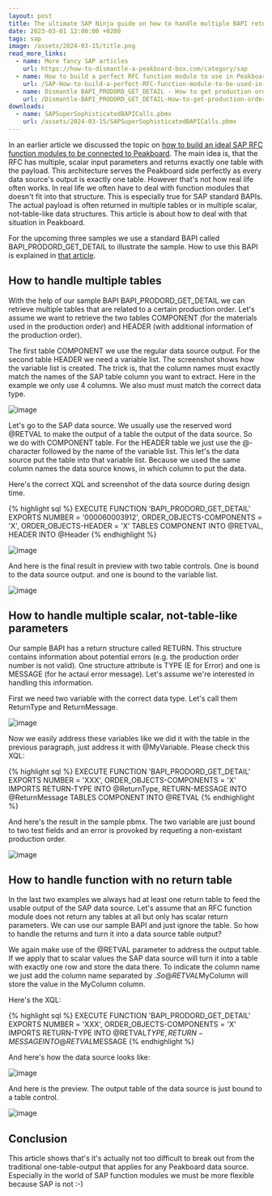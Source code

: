 ```yaml
---
layout: post
title: The ultimate SAP Ninja guide on how to handle multiple BAPI returns 
date: 2023-03-01 12:00:00 +0200
tags: sap
image: /assets/2024-03-15/title.png
read_more_links:
  - name: More fancy SAP articles
    url: https://how-to-dismantle-a-peakboard-box.com/category/sap
  - name: How to build a perfect RFC function module to use in Peakboard
    url: /SAP-How-to-build-a-perfect-RFC-function-module-to-be-used-in-Peakboard.html
  - name: Dismantle BAPI_PRODORD_GET_DETAIL - How to get production order details from SAP
    url: /Dismantle-BAPI_PRODORD_GET_DETAIL-How-to-get-production-order-details-from-SAP.html
downloads:
  - name: SAPSuperSophisticatedBAPICalls.pbmx
    url: /assets/2024-03-15/SAPSuperSophisticatedBAPICalls.pbmx
---
```

In an earlier article we discussed the topic on [how to build an ideal SAP RFC function modules to be connected to Peakboard](/SAP-How-to-build-a-perfect-RFC-function-module-to-be-used-in-Peakboard.html). The main idea is, that the RFC has multiple, scalar input parameters and returns exactly one table with the payload. This architecture serves the Peakboard side perfectly as every data source's output is exactly one table. However that's not how real life often works. In real life we often have to deal with function modules that doesn't fit into that structure. This is especially true for SAP standard BAPIs. The actual payload is often returned in multiple tables or in multiple scalar, not-table-like data structures. This article is about how to deal with that situation in Peakboard. 

For the upcoming three samples we use a standard BAPI called BAPI_PRODORD_GET_DETAIL to illustrate the sample. How to use this BAPI is explained in [that article](/Dismantle-BAPI_PRODORD_GET_DETAIL-How-to-get-production-order-details-from-SAP.html).

## How to handle multiple tables

With the help of our sample BAPI BAPI_PRODORD_GET_DETAIL we can retrieve multiple tables that are related to a certain production order. Let's assume we want to retrieve the two tables COMPONENT (for the materials used in the production order) and HEADER (with additional information of the production order). 

The first table COMPONENT we use the regular data source output. For the second table HEADER we need a variable list. The screenshot shows how the variable list is created. The trick is, that the column names must exactly match the names of the SAP table column you want to extract. Here in the example we only use 4 columns. We also must must match the correct data type. 

![image](/assets/2024-03-15/010.png)

Let's go to the SAP data source. We usually use the reserved word @RETVAL to make the output of a table the output of the data source. So we do with COMPONENT table. For the HEADER table we just use the @-character followed by the name of the variable list. This let's the data source put the table into that variable list. Because we used the same column names the data source knows, in which column to put the data.

Here's the correct XQL and screenshot of the data source during design time.

{% highlight sql %}
EXECUTE FUNCTION 'BAPI_PRODORD_GET_DETAIL'
   EXPORTS
      NUMBER = '000060003912',
      ORDER_OBJECTS-COMPONENTS = 'X',
      ORDER_OBJECTS-HEADER = 'X'
   TABLES
      COMPONENT INTO @RETVAL,
      HEADER INTO @Header
{% endhighlight %}

![image](/assets/2024-03-15/020.png)

And here is the final result in preview with two table controls. One is bound to the data source output. and one is bound to the variable list.

![image](/assets/2024-03-15/030.png)

## How to handle multiple scalar, not-table-like parameters

Our sample BAPI has a return structure called RETURN. This structure contains information about potential errors (e.g. the production order number is not valid). One structure attribute is TYPE (E for Error) and one is MESSAGE (for he actaul error message). Let's assume we're interested in handling this information.

First we need two variable with the correct data type. Let's call them ReturnType and ReturnMessage.

![image](/assets/2024-03-15/040.png)

Now we easily address these variables like we did it with the table in the previous paragraph, just address it with @MyVariable. Please check this XQL:

{% highlight sql %}
EXECUTE FUNCTION 'BAPI_PRODORD_GET_DETAIL'
   EXPORTS
      NUMBER = 'XXX',
      ORDER_OBJECTS-COMPONENTS = 'X'
   IMPORTS
      RETURN-TYPE INTO @ReturnType,
      RETURN-MESSAGE INTO @ReturnMessage
   TABLES
      COMPONENT INTO @RETVAL
{% endhighlight %}

And here's the result in the sample pbmx. The two variable are just bound to two test fields and an error is provoked by requeting a non-existant production order.

![image](/assets/2024-03-15/050.png)

## How to handle function with no return table

In the last two examples we always had at least one return table to feed the usable output of the SAP data source. Let's assume that an RFC function module does not return any tables at all but only has scalar return parameters. We can use our sample BAPI and just ignore the table. So how to handle the returns and turn it into a data source table output?

We again make use of the @RETVAL parameter to address the output table. If we apply that to scalar values the SAP data source will turn it into a table with exactly one row and store the data there. To indicate the column name we just add the column name separated by $. So @RETVAL$MyColumn will store the value in the MyColumn column.

Here's the XQL:

{% highlight sql %}
EXECUTE FUNCTION 'BAPI_PRODORD_GET_DETAIL'
   EXPORTS
      NUMBER = 'XXX',
      ORDER_OBJECTS-COMPONENTS = 'X'
   IMPORTS
      RETURN-TYPE INTO @RETVAL$TYPE,
      RETURN-MESSAGE INTO @RETVAL$MESSAGE
{% endhighlight %}

And here's how the data source looks like:

![image](/assets/2024-03-15/060.png)

And here is the preview. The output table of the data source is just bound to a table control.

![image](/assets/2024-03-15/070.png)

## Conclusion

This article shows that's it's actually not too difficult to break out from the traditional one-table-output that applies for any Peakboard data source. Especially in the world of SAP function modules we must be more flexible because SAP is not :-)



